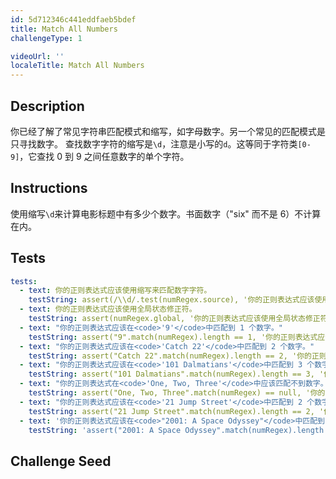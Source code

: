 ```yaml
---
id: 5d712346c441eddfaeb5bdef
title: Match All Numbers
challengeType: 1

videoUrl: ''
localeTitle: Match All Numbers
---
```


## Description
<section id='description'>
你已经了解了常见字符串匹配模式和缩写，如字母数字。另一个常见的匹配模式是只寻找数字。
查找数字字符的缩写是<code>\d</code>，注意是小写的<code>d</code>。这等同于字符类<code>[0-9]</code>，它查找 0 到 9 之间任意数字的单个字符。
</section>

## Instructions
<section id='instructions'>
使用缩写<code>\d</code>来计算电影标题中有多少个数字。书面数字（"six" 而不是 6）不计算在内。
</section>

## Tests
<section id='tests'>

```yml
tests:
  - text: 你的正则表达式应该使用缩写来匹配数字字符。
    testString: assert(/\\d/.test(numRegex.source), '你的正则表达式应该使用缩写来匹配数字字符。');
  - text: 你的正则表达式应该使用全局状态修正符。
    testString: assert(numRegex.global, '你的正则表达式应该使用全局状态修正符。');
  - text: "你的正则表达式应该在<code>'9'</code>中匹配到 1 个数字。"
    testString: assert("9".match(numRegex).length == 1, '你的正则表达式应该在<code>"9"</code>中匹配到 1 个数字。');
  - text: "你的正则表达式应该在<code>'Catch 22'</code>中匹配到 2 个数字。"
    testString: assert("Catch 22".match(numRegex).length == 2, '你的正则表达式应该在<code>"Catch 22"</code>中匹配到 2 个数字。');
  - text: "你的正则表达式应该在<code>'101 Dalmatians'</code>中匹配到 3 个数字。"
    testString: assert("101 Dalmatians".match(numRegex).length == 3, '你的正则表达式应该在<code>"101 Dalmatians"</code>中匹配到 3 个数字。');
  - text: "你的正则表达式在<code>'One, Two, Three'</code>中应该匹配不到数字。"
    testString: assert("One, Two, Three".match(numRegex) == null, '你的正则表达式在<code>"One, Two, Three"</code>中应该匹配不到数字。');
  - text: "你的正则表达式应该在<code>'21 Jump Street'</code>中匹配到 2 个数字。"
    testString: assert("21 Jump Street".match(numRegex).length == 2, '你的正则表达式应该在<code>"21 Jump Street"</code>中匹配到 2 个数字。');
  - text: '你的正则表达式应该在<code>"2001: A Space Odyssey"</code>中匹配到 4 个数字。'
    testString: 'assert("2001: A Space Odyssey".match(numRegex).length == 4, "你的正则表达式应该在<code>"2001: A Space Odyssey"</code>中匹配到 4 个数字。");'

```

</section>

## Challenge Seed
<section id='challengeSeed'>















</section>

              
